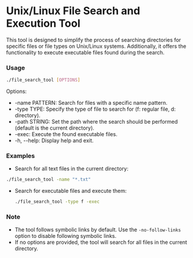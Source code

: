 # Unix/Linux File Search and Execution Tool

This tool is designed to simplify the process of searching directories for specific files or file types on Unix/Linux systems. Additionally, it offers the functionality to execute executable files found during the search.

### Usage
```bash
./file_search_tool [OPTIONS]
```

Options:
 - -name PATTERN: Search for files with a specific name pattern.
 - -type TYPE: Specify the type of file to search for (f: regular file, d: directory).
 - -path STRING: Set the path where the search should be performed (default is the current directory).
 - -exec: Execute the found executable files.
 - -h, --help: Display help and exit.

### Examples

- Search for all text files in the current directory:
```bash
./file_search_tool -name "*.txt"
```

- Search for executable files and execute them:
  ```bash
  ./file_search_tool -type f -exec
  ```

### Note
- The tool follows symbolic links by default. Use the `-no-follow-links` option to disable following symbolic links.
- If no options are provided, the tool will search for all files in the current directory.
